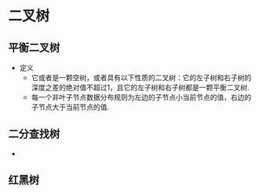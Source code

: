 # 二叉树
## 平衡二叉树
- 定义
	- 它或者是一颗空树，或者具有以下性质的二叉树：它的左子树和右子树的深度之差的绝对值不超过1，且它的左子树和右子树都是一颗平衡二叉树.
	- 每一个非叶子节点数据分布规则为左边的子节点小当前节点的值，右边的子节点大于当前节点的值.

## 二分查找树
- 

## 红黑树

## 